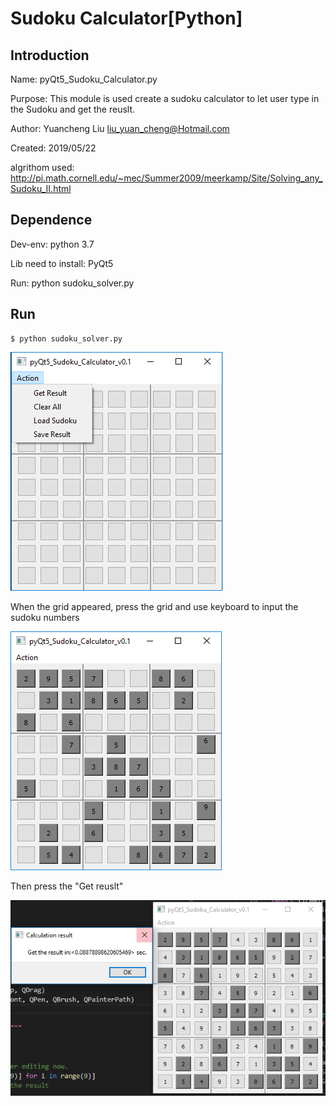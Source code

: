 Sudoku Calculator[Python]
============================
Introduction
------------
Name:        pyQt5_Sudoku_Calculator.py

Purpose: This module is used create a sudoku calculator to let user type in the Sudoku 			and get the reuslt.

Author:      Yuancheng Liu <liu_yuan_cheng@Hotmail.com>

Created:     2019/05/22

algrithom used: http://pi.math.cornell.edu/~mec/Summer2009/meerkamp/Site/Solving_any_Sudoku_II.html

Dependence
----------
Dev-env: python 3.7

Lib need to install: PyQt5

Run: python sudoku_solver.py

Run
----------

	$ python sudoku_solver.py

![Screenshot](Init_UI.png)

When the grid appeared, press the grid and use keyboard to input the sudoku numbers

![Screenshot](Load.png)

Then press the "Get reuslt"

![Screenshot](UI.png)
